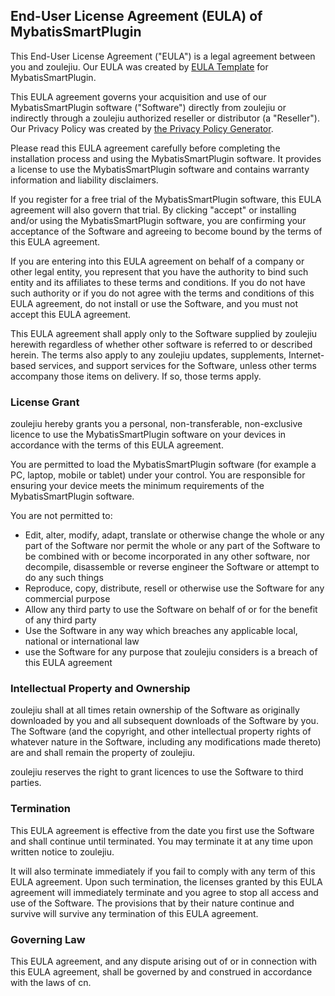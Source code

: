 <h2>End-User License Agreement (EULA) of <span class="app_name">MybatisSmartPlugin</span></h2>

<p>This End-User License Agreement ("EULA") is a legal agreement between you and <span class="company_name">zoulejiu</span>. Our EULA was created by <a href="https://www.eulatemplate.com">EULA Template</a> for <span class="app_name">MybatisSmartPlugin</span>.</p></p>

<p>This EULA agreement governs your acquisition and use of our <span class="app_name">MybatisSmartPlugin</span> software ("Software") directly from <span class="company_name">zoulejiu</span> or indirectly through a <span class="company_name">zoulejiu</span> authorized reseller or distributor (a "Reseller"). Our Privacy Policy was created by <a href="https://www.generateprivacypolicy.com/">the Privacy Policy Generator</a>.</p>

<p>Please read this EULA agreement carefully before completing the installation process and using the <span class="app_name">MybatisSmartPlugin</span> software. It provides a license to use the <span class="app_name">MybatisSmartPlugin</span> software and contains warranty information and liability disclaimers.</p>

<p>If you register for a free trial of the <span class="app_name">MybatisSmartPlugin</span> software, this EULA agreement will also govern that trial. By clicking "accept" or installing and/or using the <span class="app_name">MybatisSmartPlugin</span> software, you are confirming your acceptance of the Software and agreeing to become bound by the terms of this EULA agreement.</p>

<p>If you are entering into this EULA agreement on behalf of a company or other legal entity, you represent that you have the authority to bind such entity and its affiliates to these terms and conditions. If you do not have such authority or if you do not agree with the terms and conditions of this EULA agreement, do not install or use the Software, and you must not accept this EULA agreement.</p>

<p>This EULA agreement shall apply only to the Software supplied by <span class="company_name">zoulejiu</span> herewith regardless of whether other software is referred to or described herein. The terms also apply to any <span class="company_name">zoulejiu</span> updates, supplements, Internet-based services, and support services for the Software, unless other terms accompany those items on delivery. If so, those terms apply.</p>

<h3>License Grant</h3>

<p><span class="company_name">zoulejiu</span> hereby grants you a personal, non-transferable, non-exclusive licence to use the <span class="app_name">MybatisSmartPlugin</span> software on your devices in accordance with the terms of this EULA agreement.</p>

<p>You are permitted to load the <span class="app_name">MybatisSmartPlugin</span> software (for example a PC, laptop, mobile or tablet) under your control. You are responsible for ensuring your device meets the minimum requirements of the <span class="app_name">MybatisSmartPlugin</span> software.</p>

<p>You are not permitted to:</p>

<ul>
<li>Edit, alter, modify, adapt, translate or otherwise change the whole or any part of the Software nor permit the whole or any part of the Software to be combined with or become incorporated in any other software, nor decompile, disassemble or reverse engineer the Software or attempt to do any such things</li>
<li>Reproduce, copy, distribute, resell or otherwise use the Software for any commercial purpose</li>
<li>Allow any third party to use the Software on behalf of or for the benefit of any third party</li>
<li>Use the Software in any way which breaches any applicable local, national or international law</li>
<li>use the Software for any purpose that <span class="company_name">zoulejiu</span> considers is a breach of this EULA agreement</li>
</ul>

<h3>Intellectual Property and Ownership</h3>

<p><span class="company_name">zoulejiu</span> shall at all times retain ownership of the Software as originally downloaded by you and all subsequent downloads of the Software by you. The Software (and the copyright, and other intellectual property rights of whatever nature in the Software, including any modifications made thereto) are and shall remain the property of <span class="company_name">zoulejiu</span>.</p>

<p><span class="company_name">zoulejiu</span> reserves the right to grant licences to use the Software to third parties.</p>

<h3>Termination</h3>

<p>This EULA agreement is effective from the date you first use the Software and shall continue until terminated. You may terminate it at any time upon written notice to <span class="company_name">zoulejiu</span>.</p>

<p>It will also terminate immediately if you fail to comply with any term of this EULA agreement. Upon such termination, the licenses granted by this EULA agreement will immediately terminate and you agree to stop all access and use of the Software. The provisions that by their nature continue and survive will survive any termination of this EULA agreement.</p>

<h3>Governing Law</h3>

<p>This EULA agreement, and any dispute arising out of or in connection with this EULA agreement, shall be governed by and construed in accordance with the laws of <span class="country">cn</span>.</p>
